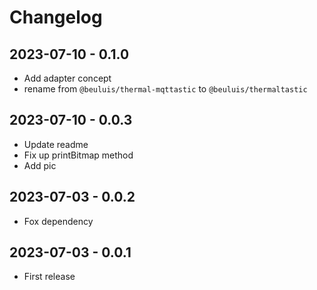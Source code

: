# Changelog

## 2023-07-10 - 0.1.0

-   Add adapter concept
-   rename from `@beuluis/thermal-mqttastic` to `@beuluis/thermaltastic`

## 2023-07-10 - 0.0.3

-   Update readme
-   Fix up printBitmap method
-   Add pic

## 2023-07-03 - 0.0.2

-   Fox dependency

## 2023-07-03 - 0.0.1

-   First release
